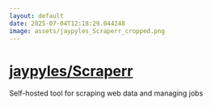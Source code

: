 ```yaml
---
layout: default
date: 2025-07-04T12:18:29.044248
image: assets/jaypyles_Scraperr_cropped.png
---
```


# [jaypyles/Scraperr](https://github.com/jaypyles/Scraperr)

Self-hosted tool for scraping web data and managing jobs
